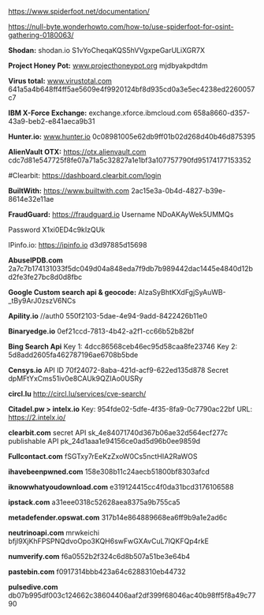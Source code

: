 https://www.spiderfoot.net/documentation/

https://null-byte.wonderhowto.com/how-to/use-spiderfoot-for-osint-gathering-0180063/

**Shodan:** shodan.io
S1vYoCheqaKQS5hVVgxpeGarULiXGR7X

**Project Honey Pot:** www.projecthoneypot.org
mjdbyakpdtdm

**Virus total:** www.virustotal.com
641a5a4b648ff4ff5ae5609e4f9920124bf8d935cd0a3e5ec4238ed2260057c7

**IBM X-Force Exchange:** exchange.xforce.ibmcloud.com
658a8660-d357-43a9-beb2-e841aeca9b31

**Hunter.io:** www.hunter.io
0c08981005e62db9ff01b02d268d40b46d875395

**AlienVault OTX:** https://otx.alienvault.com
cdc7d81e547725f8fe07a71a5c32827a1e1bf3a107757790fd95174177153352

#Clearbit: https://dashboard.clearbit.com/login

**BuiltWith:** https://www.builtwith.com
2ac15e3a-0b4d-4827-b39e-8614e32e11ae

**FraudGuard:** https://fraudguard.io
Username
NDoAKAyWek5UMMQs

Password
X1xi0ED4c9kIzQUk 

IPinfo.io: https://ipinfo.io
d3d97885d15698

**AbuseIPDB.com**
2a7c7b174131033f5dc049d04a848eda7f9db7b989442dac1445e4840d12bd2fe3fe27bc8d0d8fbc

**Google Custom search api & geocode:** AIzaSyBhtKXdFgjSyAuWB-_tBy9ArJ0zszV6NCs

**Apility.io** //auth0
550f2103-5dae-4e94-9add-8422426b11e0

**Binaryedge.io**
0ef21ccd-7813-4b42-a2f1-cc66b52b82bf

**Bing Search Api**
Key 1: 4dcc86568ceb46ec95d58caa8fe23746
Key 2: 5d8add2605fa462787196ae6708b5bde

**Censys.io**
API ID
70f24072-8aba-421d-acf9-622ed135d878
Secret
dpMFtYxCms51iv0e8CAUk9QZIAo0USRy

**circl.lu**
http://circl.lu/services/cve-search/

**Citadel.pw > intelx.io**
Key:	954fde02-5dfe-4f35-8fa9-0c7790ac22bf
URL:	https://2.intelx.io/

**clearbit.com**
secret API sk_4e84071740d367b06ae32d564ecf277c
publishable API pk_24d1aaa1e94156ce0ad5d96b0ee9859d

**Fullcontact.com**
fSGTxy7rEeKzZxoW0Cs5nctHIA2RaWOS

**ihavebeenpwned.com**
158e308b11c24aecb51800bf8303afcd

**iknowwhatyoudownload.com**
e319124415cc4f0da31bcd3176106588

**ipstack.com**
a31eee0318c52628aea8375a9b755ca5

**metadefender.opswat.com**
317b14e864889668ea6ff9b9a1e2ad6c

**neutrinoapi.com**
mrwkeichi bfjl9XjKhFPSPNQdvoOpo3KQH6swFwGXAvCuL7IQKFQp4rkE

**numverify.com**
f6a0552b2f324c6d8b507a51be3e64b4


**pastebin.com**
f0917314bbb423a64c6288310eb44732

**pulsedive.com**
db07b995df003c124662c38604406aaf2df399f68046ac40b98ff5f8a49c7790

